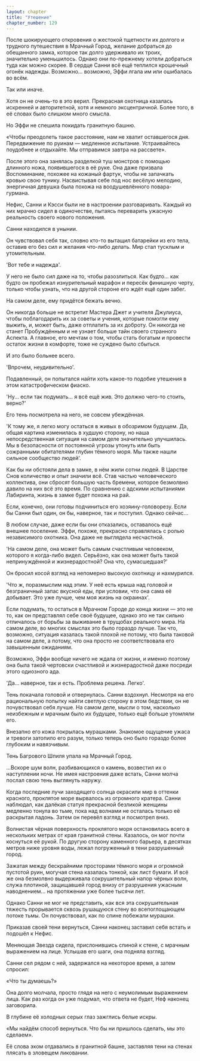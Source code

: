 ```yaml
---
layout: chapter
title: "Утешение"
chapter_number: 129
---
```


После шокирующего откровения о жестокой тщетности их долгого и трудного путешествия в Мрачный Город, желание добраться до обещанного замка, которое так долго удерживало их троих, значительно уменьшилось. Однако они по-прежнему хотели добраться туда как можно скорее. В сердце Санни всё ещё теплился крошечный огонёк надежды. Возможно... возможно, Эффи лгала им или ошибалась во всём.

Так или иначе.

Хотя он не очень-то в это верил. Прекрасная охотница казалась искренней и авторитетной, хотя и немного эксцентричной. Более того, в её словах было слишком много смысла.

Но Эффи не спешила покидать гранитную башню.

«Чтобы преодолеть такое расстояние, нам не хватит оставшегося дня. Передвижение по руинам — медленное испытание. Устраивайтесь поудобнее и отдыхайте. Мы отправимся завтра на рассвете».

После этого она занялась разделкой туш монстров с помощью длинного ножа, появившегося в её руке. Она даже призвала Воспоминание, похожее на кожаный фартук, чтобы не запачкать кровью свою тунику. Насвистывая себе под нос весёлую мелодию, энергичная девушка была похожа на воодушевлённого повара-гурмана.

Нефис, Санни и Кэсси были не в настроении разговаривать. Каждый из них мрачно сидел в одиночестве, пытаясь переварить ужасную реальность своего нового положения.

Санни находился в унынии.

Он чувствовал себя так, словно кто-то вытащил батарейки из его тела, оставив его без сил и желания что-либо делать. Мир стал тусклым и утомительным.

'Вот тебе и надежда'.

У него не было сил даже на то, чтобы разозлиться. Как будто... как будто он пробежал изнурительный марафон и пересёк финишную черту, только чтобы узнать, что на другой стороне его ждёт ещё один забег.

На самом деле, ему придётся бежать вечно.

Он никогда больше не встретит Мастера Джет и учителя Джулиуса, чтобы поблагодарить их за советы и учения, которые помогли ему выжить, и, может быть, даже отплатить за их доброту. Он никогда не станет Пробуждённым и не узнает больше тайн своего странного Аспекта. А главное, его мечтам о том, чтобы стать богатым и провести остаток жизни в комфорте, тоже не суждено было сбыться.

И это было больнее всего.

'Впрочем, неудивительно'.

Подавленный, он попытался найти хоть какое-то подобие утешения в этом катастрофическом фиаско.

'Ну... если так подумать... я всё ещё жив. Это должно чего-то стоить, верно?'

Его тень посмотрела на него, не совсем убеждённая.

'К тому же, я легко могу остаться в живых в обозримом будущем. Да, общая картина изменилась в худшую сторону, но наша непосредственная ситуация на самом деле значительно улучшилась. Мы в безопасности от постоянной угрозы утонуть или быть сожранными обитателями глубин тёмного моря. Мы также нашли сильное сообщество людей'.

Как бы ни обстояли дела в замке, в нём жили сотни людей. В Царстве Снов количество и опыт значили всё. Став частью человеческого коллектива, они сбросят большую часть бремени, которое безмолвно давило на них всё это время. По сравнению с адскими испытаниями Лабиринта, жизнь в замке будет похожа на рай.

Если, конечно, они готовы подчиниться его хозяину-головорезу. Если бы Санни был один, он бы, наверное, так и поступил. Однако сейчас...

В любом случае, даже если бы они отказались, оставалось ещё внешнее поселение. Эффи, похоже, прекрасно справлялась с ролью независимого охотника. Она даже не выглядела несчастной.

'На самом деле, она может быть самым счастливым человеком, которого я когда-либо видел. Серьёзно, как она может быть такой непринуждённой и жизнерадостной? Она что, сумасшедшая?'

Он бросил косой взгляд на непомерно высокую охотницу и нахмурился.

'Что ж, поразмыслим над этим. У неё есть крыша над головой и безграничный запас вкусной еды, при условии, что она сама её добывает. Это уже лучше, чем моя жизнь на окраинах'.

Если подумать, то остаться в Мрачном Городе до конца жизни — это не то, как он представлял себе своё будущее, однако это не так сильно отличалось от борьбы за выживание в трущобах реального мира. На самом деле, во многих смыслах это было гораздо лучше. Так что, возможно, ситуация казалась такой плохой не потому, что была таковой на самом деле, а потому, что она просто не соответствовала его завышенным ожиданиям.

Возможно, Эффи вообще ничего не ждала от жизни, и именно поэтому она была такой чертовски счастливой и жизнерадостной даже посреди этого одиозного ада.

'Да... наверное, так и есть. Проблема решена. Легко'.

Тень покачала головой и отвернулась. Санни вздохнул. Несмотря на его рациональную попытку найти светлую сторону в этом бедствии, он не почувствовал себя лучше. На самом деле, мысли о том, насколько неизбежным и мрачным было их будущее, только ещё больше утомляли его.

Внезапно его кожа покрылась мурашками. Знакомое ощущение ужаса и тревоги затопило его разум, только теперь оно было гораздо более глубоким и навязчивым.

Тень Багрового Шпиля упала на Мрачный Город.

...Вскоре шум волн, разбивающихся о камень, возвестил их о наступлении ночи. Не имея настроения даже встать, Санни молча послал свою тень выглянуть наружу.

Когда последние лучи заходящего солнца окрасили мир в оттенки красного, проклятое море вырвалось из огромного кратера. Санни наблюдал, как далёкая статуя прекрасной безликой женщины медленно тонула во тьме, пока над волнами не осталась только её раскрытая ладонь. Затем он перевёл взгляд и посмотрел вниз.

Волнистая чёрная поверхность проклятого моря остановилась всего в нескольких метрах от края гранитной стены. Казалось, он мог почти коснуться её рукой. По другую сторону каменного барьера, в десятках метров ниже уровня воды, лежал погруженный в тени разрушенный город.

Зажатая между бескрайними просторами тёмного моря и огромной пустотой руин, могучая стена казалась тонкой, как лист бумаги. И всё же она безмолвно выдерживала сокрушительный напор чёрных волн, служа плотиной, защищавшей город внизу от разрушения ужасным наводнением... на протяжении уже более тысячи лет.

Однако Санни не мог не представить, как вся эта сокрушительная тяжесть прорывается сквозь рушащуюся стену во всепоглощающем потоке тьмы. Он почувствовал, как по спине побежали мурашки.

Приказав своей тени вернуться, Санни наконец заставил себя встать и подошёл к Нефис.

Меняющая Звезда сидела, прислонившись спиной к стене, с мрачным выражением на лице. Услышав его шаги, она подняла взгляд.

Санни сел рядом с ней, задержался на некоторое время, а затем спросил:

«Что ты думаешь?»

Она долго молчала, просто глядя на него с неумолимым выражением лица. Как раз когда он уже подумал, что ответа не будет, Неф наконец заговорила.

В глубине её холодных серых глаз зажглись белые искры.

«Мы найдём способ вернуться. Что бы ни пришлось сделать, мы это сделаем».

Её слова эхом отдавались в гранитной башне, заставляя тени на стенах плясать в зловещем ликовании.